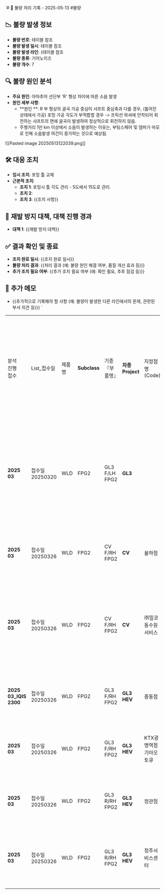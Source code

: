 `# 🚨 불량 처리 기록 - 2025-05-13
#불량 
## 📉 불량 발생 정보
- **불량 번호**: 테이블 참조
- **불량 발생 일시**: 테이블 참조
- **불량 발생 라인**: {테이블 참조
- **불량 종류**: 기어노이즈
- **불량 개수**: 7

## 🔍 불량 원인 분석
- **주요 원인**: 아마추어 선단부 'R' 형상 차이에 따른 소음 발생
- **원인 세부 사항**:
  - **원인 **: R 부 형상의 굴곡 가공 중심이 샤프트 중심축과 다를 경우, (틀어진 상태에서 가공) 포밍 가공 각도가 부적합할 경우 -> 프릭션 와셔에 안착되어 회전하는 샤프트의 면에 굴곡이 발생하여 정상적으로 회전하지 않음. 
  - 주행거리 1만 km 이상에서 소음이 발생하는 이유는, 부팅스페어 및 댐퍼가 마모로 인해 소음발생 여건이 증가하는 것으로 예상됨.
 
![[Pasted image 20250513122039.png]]
## 🛠 대응 조치
- **임시 조치**: 포밍 툴 교체
- **근본적 조치**:
  - **조치 1**: 포밍시 툴 각도 관리 - 5도에서 15도로 관리. 
  - **조치 2**: 
  - **조치 3**: {{조치 사항}}

## 🔄 재발 방지 대책, 대책 진행 경과
- **대책 1**: {{재발 방지 대책}} 

## ✅ 결과 확인 및 종료
- **조치 완료 일시**: {{조치 완료 일시}}
- **불량 처리 결과**: {{처리 결과 (예: 불량 원인 해결 여부, 품질 개선 효과 등)}}
- **추가 조치 필요 여부**: {{추가 조치 필요 여부 (예: 확인 필요, 추후 점검 등)}}

## 📝 추가 메모
- {{추가적으로 기록해야 할 사항 (예: 불량이 발생한 다른 라인에서의 문제, 관련된 부서 의견 등)}}
`

|                       |             |     |              |               |                     |                  |          |                                                           |      |             |            |            |             |        |                      |      |                |          |           |     |                    |                         |      |                        |        |         |         |               |               |                                 |                         |                       |                    |
| --------------------- | ----------- | --- | ------------ | ------------- | ------------------- | ---------------- | -------- | --------------------------------------------------------- | ---- | ----------- | ---------- | ---------- | ----------- | ------ | -------------------- | ---- | -------------- | -------- | --------- | --- | ------------------ | ----------------------- | ---- | ---------------------- | ------ | ------- | ------- | ------------- | ------------- | ------------------------------- | ----------------------- | --------------------- | ------------------ |
| 분석  <br>진행  <br>접수    | List_접수일    | 제품명 | **Subclass** | 기종  <br>『부품명』 | **차종  <br>Project** | 지정점명  <br>(Code) | **업체구분** | **RO No.  <br>(****절대수정불가)  <br>****DCCXXX 20222 04-001** | 보증구분 | 차종          | 원인부번 (고객)  | RBKB품번     | **Lot No.** | 현상(NC) | Vin No.  <br>(차대No.) | 생산일자 | 출고일  <br>(판매일) | 수리일      | **주행거리**  | 수량  | Tag내용              | Tag내용  <br>**(****사내)** | 사용개월 | **개선  <br>  <br>귀책구분** | 분석귀책구분 | Lot (년) | Lot (월) | **분석내용**      | Warranty 분석내용 | 추가내용  <br>사용기간:3년  <br>주행거리:6만↑ | 귀책부서  <br>(업체)  <br>Lot | 비고  <br>[고객사 요청내용 등등] | Space  <br>Tag공동분석 |
| **2025 03**           | 접수일20250320 | WLD | FPG2         | GL3 F/LH FPG2 | **GL3**             |                  | 광진       | **MA0D06 20252 000138**                                   |      | GN7         | 82450N1000 | 013082301R | **230511**  | I11    | KMHN3411BPA025855    |      | 23-06-21       | 25-01-14 | **39827** | 1   | 글라스 작동 이상으로 인하여 입고 | 작동불량                    | 19   | **O**                  | B      | 2023    | 05      | **소음(선단R형상)** | 선단R 소음        |                                 |                         | 실품82450L8100          | Noise측정#01         |
| **2025 03**           | 접수일20250326 | WLD | FPG2         | CV F/RH FPG2  | **CV**              | 율하점              | DDHL     | **LX2120 2024W 000995**                                   | Q22  | EV6 롱레인지 GT | 82460CV010 | F00S1W2418 | **230515**  | Q22    | KNAC581AFPA149752    |      | 23-07-18       | 24-12-07 | **27881** | 1   | 웅웅 소응(하강시)         | 소음                      | 17   | **O**                  | B      | 2023    | 05      | **소음(선단R형상)** | 선단R 소음        |                                 |                         |                       | Noise측정#02         |
| **2025 03**           | 접수일20250326 | WLD | FPG2         | CV F/RH FPG2  | **CV**              | ㈜밀코 동수원서비스       | DDHL     | **GK1350 2025W 000041-1**                                 | Q57  | EV6 롱레인지 GT | 82460CV010 | F00S1W2418 | **220322**  | Q57    | KNAC581CPNA052347    |      | 22-04-05       | 25-01-18 | **29315** | 1   | 웅하면서 진동소음(상하강시)    | 소음                      | 33   | **O**                  | B      | 2022    | 03      | **소음(선단R형상)** | 선단R 소음        |                                 |                         |                       | Noise측정#03         |
| **2025 03_IQIS 2300** | 접수일20250326 | WLD | FPG2         | GL3 F/RH FPG2 | **GL3 HEV**         | 중동점              | DDHL     | **BX0020 2024W 001081**                                   | Q22  | K8 자가용 HEV  | 82460L8100 | F00S1W2407 | **230717**  | Q22    | KNAM2411BPA061526    |      | 23-07-25       | 24-11-29 | **18735** | 1   | 소음                 | 소음                      | 16   | **O**                  | B      | 2023    | 07      | **소음(선단R형상)** | 선단R 소음        |                                 |                         |                       | Noise측정#04         |
| **2025 03**           | 접수일20250326 | WLD | FPG2         | GL3 F/RH FPG2 | **GL3 HEV**         | KTX광명역점 기아오토큐    | DDHL     | **GX1220 2024W 001821**                                   | Q21  | K8 자가용 HEV  | 82460L8100 | F00S1W2407 | **230313**  | Q21    | KNAM2411BPA049960    |      | 23-03-22       | 24-12-28 | **26651** | 1   | 웅 소음               | 소음                      | 21   | **O**                  | B      | 2023    | 03      | **소음(선단R형상)** | 선단R 소음        |                                 |                         |                       | Noise측정#05         |
| **2025 03**           | 접수일20250326 | WLD | FPG2         | GL3 R/RH FPG2 | **GL3 HEV**         | 정관점              | DDHL     | **BX9050 2024W 001391**                                   | Q22  | K8 자가용 HEV  | 83460L8100 | F00S1W2409 | **221115**  | Q22    | KNAM2411BPA040299    |      | 22-12-05       | 24-11-27 | **50739** | 1   | 상승시 소음             | 소음                      | 24   | **O**                  | B      | 2022    | 11      | **소음(선단R형상)** | 선단R 소음        |                                 |                         | 동영상참조                 | Noise측정#06         |
| **2025 03**           | 접수일20250326 | WLD | FPG2         | GL3 R/RH FPG2 | **GL3 HEV**         | 청주서비스센터          | DDHL     | **215000 2025W 000698-0**                                 | I11  | K8 자가용 HEV  | 83460L8100 | F00S1W2409 | **230511**  | I11    | KNAM6411BPA055869    |      | 23-06-01       | 25-01-22 | **36186** | 1   | 이음 한번걸림 현상         | 소음                      | 20   | **O**                  | B      | 2023    | 05      | **소음(선단R형상)** | 선단R 소음        |                                 |                         |                       | Noise측정#07         |